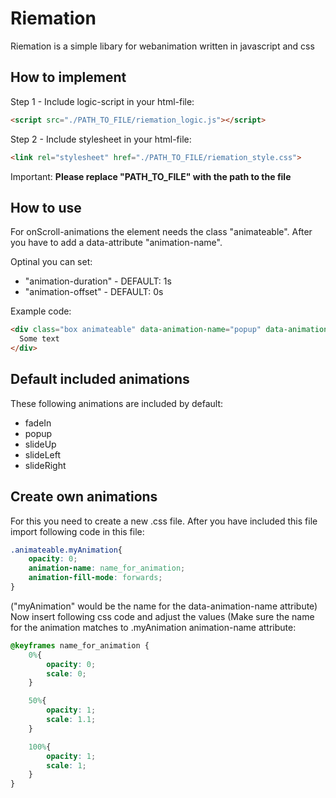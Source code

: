 # Riemation
Riemation is a simple libary for webanimation written in javascript and css

## How to implement
Step 1 - Include logic-script in your html-file:
``` html
<script src="./PATH_TO_FILE/riemation_logic.js"></script>
```

Step 2 - Include stylesheet in your html-file:
``` html
<link rel="stylesheet" href="./PATH_TO_FILE/riemation_style.css">
```

Important: **Please replace "PATH_TO_FILE" with the path to the file**


## How to use
For onScroll-animations the element needs the class "animateable". After you have 
to add a data-attribute "animation-name". 

Optinal you can set: 
- "animation-duration"    -     DEFAULT:  1s 
- "animation-offset"      -     DEFAULT:  0s 

Example code:
```html
<div class="box animateable" data-animation-name="popup" data-animation-duration="2" data-animation-offset="0">
  Some text
</div>
```

## Default included animations
These following animations are included by default:
- fadeIn
- popup
- slideUp
- slideLeft
- slideRight

## Create own animations
For this you need to create a new .css file. After you have included this file import following
code in this file:
```css
.animateable.myAnimation{
    opacity: 0;
    animation-name: name_for_animation;
    animation-fill-mode: forwards;
}
```
("myAnimation" would be the name for the data-animation-name attribute)
Now insert following css code and adjust the values (Make sure the name
for the animation matches to .myAnimation animation-name attribute:
```css
@keyframes name_for_animation {
    0%{
        opacity: 0;
        scale: 0;
    }

    50%{
        opacity: 1;
        scale: 1.1;
    }

    100%{
        opacity: 1;
        scale: 1;
    }
}
```


